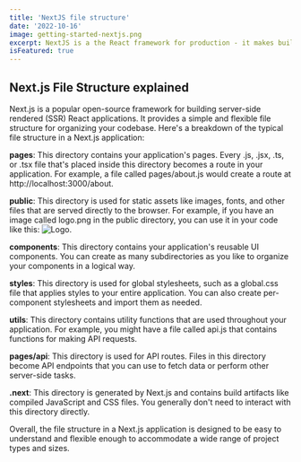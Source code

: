 ```yaml
---
title: 'NextJS file structure'
date: '2022-10-16'
image: getting-started-nextjs.png
excerpt: NextJS is a the React framework for production - it makes building fullstack React apps and sites a breeze and ships with built-in SSR.
isFeatured: true
---
```

## Next.js File Structure explained

Next.js is a popular open-source framework for building server-side rendered (SSR) React applications. It provides a simple and flexible file structure for organizing your codebase. Here's a breakdown of the typical file structure in a Next.js application:

**pages**: This directory contains your application's pages. Every .js, .jsx, .ts, or .tsx file that's placed inside this directory becomes a route in your application. For example, a file called pages/about.js would create a route at http://localhost:3000/about.

**public**: This directory is used for static assets like images, fonts, and other files that are served directly to the browser. For example, if you have an image called logo.png in the public directory, you can use it in your code like this: <img src="/logo.png" alt="Logo" />.

**components**: This directory contains your application's reusable UI components. You can create as many subdirectories as you like to organize your components in a logical way.

**styles**: This directory is used for global stylesheets, such as a global.css file that applies styles to your entire application. You can also create per-component stylesheets and import them as needed.

**utils**: This directory contains utility functions that are used throughout your application. For example, you might have a file called api.js that contains functions for making API requests.

**pages/api**: This directory is used for API routes. Files in this directory become API endpoints that you can use to fetch data or perform other server-side tasks.

**.next**: This directory is generated by Next.js and contains build artifacts like compiled JavaScript and CSS files. You generally don't need to interact with this directory directly.

Overall, the file structure in a Next.js application is designed to be easy to understand and flexible enough to accommodate a wide range of project types and sizes.